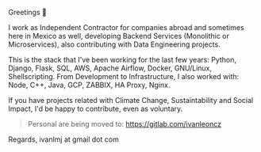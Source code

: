 Greetings 👋

I work as Independent Contractor for companies abroad and sometimes here in Mexico as well, developing Backend Services (Monolithic or Microservices), also contributing with Data Engineering projects.

This is the stack that I've been working for the last few years: Python, Django, Flask, SQL, AWS, Apache Airflow, Docker, GNU/Linux, Shellscripting.
From Development to Infrastructure, I also worked with: Node, C++, Java, GCP, ZABBIX, HA Proxy, Nginx.

If you have projects related with Climate Change, Sustaintability and Social Impact, I'd be happy to contribute, even as voluntary.

> Personal are being moved to: https://gitlab.com/ivanleoncz

Regards,
ivanlmj at gmail dot com
